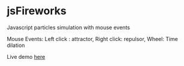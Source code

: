 # jsFireworks
Javascript particles simulation with mouse events 

Mouse Events:
Left click : attractor,
Right click: repulsor,
Wheel: Time dilation

Live demo <a href='https://renapagli.github.io/jsFireworks/'>here</a>
